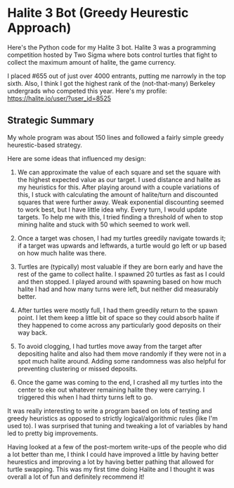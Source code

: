 # Halite 3 Bot (Greedy Heurestic Approach)
Here's the Python code for my Halite 3 bot. Halite 3 was a programming competition hosted by Two Sigma where bots control turtles that fight to collect the maximum amount of halite, the game currency.

I placed #655 out of just over 4000 entrants, putting me narrowly in the top sixth. Also, I think I got the highest rank of the (not-that-many) Berkeley undergrads who competed this year. Here's my profile: https://halite.io/user/?user_id=8525

## Strategic Summary
My whole program was about 150 lines and followed a fairly simple greedy heurestic-based strategy.

Here are some ideas that influenced my design:

1) We can approximate the value of each square and set the square with the highest expected value as our target. I used distance and halite as my heuristics for this. After playing around with a couple variations of this, I stuck with calculating the amount of halite/turn and discounted squares that were further away. Weak exponential discounting seemed to work best, but I have little idea why. Every turn, I would update targets. To help me with this, I tried finding a threshold of when to stop mining halite and stuck with 50 which seemed to work well.

2) Once a target was chosen, I had my turtles greedily navigate towards it; if a target was upwards and leftwards, a turtle would go left or up based on how much halite was there.

3) Turtles are (typically) most valuable if they are born early and have the rest of the game to collect halite. I spawned 20 turtles as fast as I could and then stopped. I played around with spawning based on how much halite I had and how many turns were left, but neither did measurably better.

4) After turtles were mostly full, I had them greedily return to the spawn point. I let them keep a little bit of space so they could absorb halite if they happened to come across any particularly good deposits on their way back.

5) To avoid clogging, I had turtles move away from the target after depositing halite and also had them move randomly if they were not in a spot much halite around. Adding some randomness was also helpful for preventing clustering or missed deposits.

6) Once the game was coming to the end, I crashed all my turtles into the center to eke out whatever remaining halite they were carrying. I triggered this when I had thirty turns left to go.

It was really interesting to write a program based on lots of testing and greedy heuristics as opposed to strictly logical/algorithmic rules (like I'm used to). I was surprised that tuning and tweaking a lot of variables by hand led to pretty big improvements. 

Having looked at a few of the post-mortem write-ups of the people who did a lot better than me, I think I could have improved a little by having better heurestics and improving a lot by having better pathing that allowed for turtle swapping. This was my first time doing Halite and I thought it was overall a lot of fun and definitely recommend it!


